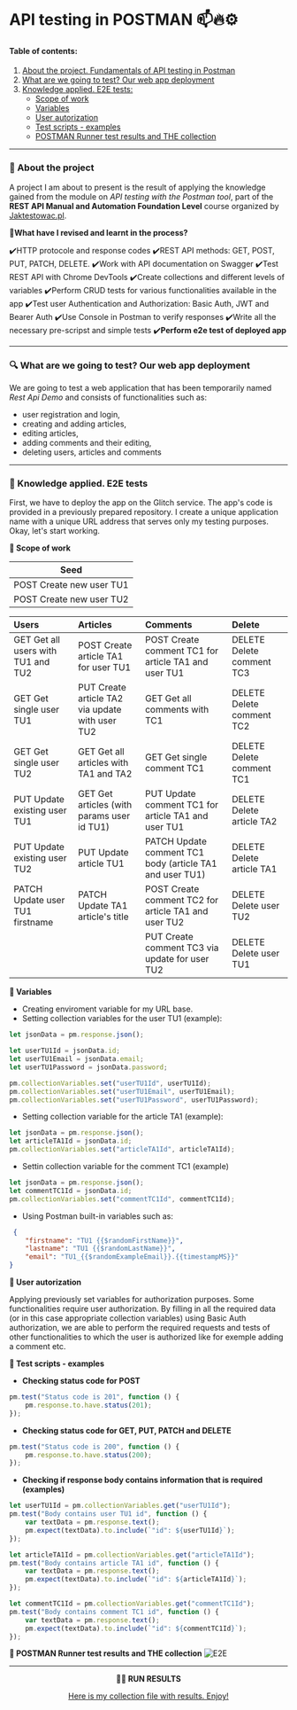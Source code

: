 # API testing in POSTMAN 📫🔥⚙️

#### Table of contents:
1. [About the project. Fundamentals of API testing in Postman](#subtask1)
2. [What are we going to test? Our web app deployment](#subtask2)
3. [Knowledge applied. E2E tests:](#subtask3)  
   - [Scope of work](#punkt1)
   - [Variables](#punkt2) 
   - [User autorization](#punkt3)
   - [Test scripts - examples](#punkt4)
   - [POSTMAN Runner test results and THE collection](#punkt5)
<hr>

### <a name='subtask1'>🎯 About the project</a>

A project I am about to present is the result of applying the knowledge gained from the module on *API testing with the Postman tool*, part of the **REST API Manual and Automation Foundation Level** course organized by [Jaktestowac.pl](https://jaktestowac.pl/). 

🧠**What have I revised and learnt in the process?**

✔️HTTP protocole and response codes
✔️REST API methods: GET, POST, PUT, PATCH, DELETE.
✔️Work with API documentation on Swagger
✔️Test REST API with Chrome DevTools
✔️Create collections and different levels of variables
✔️Perform CRUD tests for various functionalities available in the app
✔️Test user Authentication and Authorization: Basic Auth, JWT and Bearer Auth
✔️Use Console in Postman to verify responses
✔️Write all the necessary pre-scripst and simple tests
✔️**Perform e2e test of deployed app**
***
### <a name='subtask2'>🔍 What are we going to test? Our web app deployment</a>

We are going to test a web application that has been temporarily named *Rest Api Demo* and consists of functionalities such as:
- user registration and login,
- creating and adding articles,
- editing articles,
- adding comments and their editing,
- deleting users, articles and comments
***

### <a name='subtask3'>🚀 Knowledge applied. E2E tests</a>

First, we have to deploy the app on the Glitch service. The app's code is provided in a previously prepared repository. I create a unique application name with a unique URL address that serves only my testing purposes. Okay, let's start working.

<a name='punkt1'>**📌 Scope of work**</a>

**Seed** | 
--- |
POST Create new user TU1| 
POST Create new user TU2 |

|Users |Articles |Comments |Delete 
|:- |:- |:- |:-
|GET Get all users with TU1 and TU2 |POST Create article TA1 for user TU1 |POST Create comment TC1 for article TA1 and user TU1 |DELETE Delete comment TC3
|GET Get single user TU1 |PUT Create article TA2 via update with user TU2 |GET Get all comments with TC1 |DELETE Delete comment TC2
|GET Get single user TU2 |GET Get all articles with TA1 and TA2 |GET Get single comment TC1 |DELETE Delete comment TC1
|PUT Update existing user TU1 |GET Get articles (with params user id TU1) |PUT Update comment TC1 for article TA1 and user TU1 |DELETE Delete article TA2
|PUT Update existing user TU2 |PUT Update article TU1 |PATCH Update comment TC1 body (article TA1 and user TU1) |DELETE Delete article TA1
|PATCH Update user TU1 firstname |PATCH Update TA1 article's title |POST Create comment TC2 for article TA1 and user TU2 |DELETE Delete user TU2
| | |PUT Create comment TC3 via update for user TU2 |DELETE Delete user TU1

<a name='punkt2'>**📌 Variables**</a>
- Creating enviroment variable for my URL base.
- Setting collection variables for the user TU1 (example):
```js
let jsonData = pm.response.json();

let userTU1Id = jsonData.id;
let userTU1Email = jsonData.email;
let userTU1Password = jsonData.password;

pm.collectionVariables.set("userTU1Id", userTU1Id);
pm.collectionVariables.set("userTU1Email", userTU1Email);
pm.collectionVariables.set("userTU1Password", userTU1Password);
```
- Setting collection variable for the article TA1 (example):
```js
let jsonData = pm.response.json();
let articleTA1Id = jsonData.id;
pm.collectionVariables.set("articleTA1Id", articleTA1Id);
```
- Settin collection variable for the comment TC1 (example)
```js
let jsonData = pm.response.json();
let commentTC1Id = jsonData.id;
pm.collectionVariables.set("commentTC1Id", commentTC1Id);
```
- Using Postman built-in variables such as:
```json
 {
    "firstname": "TU1 {{$randomFirstName}}",
    "lastname": "TU1 {{$randomLastName}}",
    "email": "TU1_{{$randomExampleEmail}}.{{timestampMS}}"
}
```
<a name='punkt3'>**📌 User autorization**</a>

Applying previously set variables for authorization purposes. Some functionalities require user authorization. By filling in all the required data (or in this case appropriate collection variables) using Basic Auth authorization, we are able to perform the required requests and tests of other functionalities to which the user is authorized like for exemple adding a comment etc.

<a name='punkt4'>**📌 Test scripts - examples**</a>

- **Checking status code for POST**
```js
pm.test("Status code is 201", function () {
    pm.response.to.have.status(201);
});
```
- **Checking status code for GET, PUT, PATCH and DELETE**
```js
pm.test("Status code is 200", function () {
    pm.response.to.have.status(200);
});
```
- **Checking if response body contains information that is required (examples)**
```js
let userTU1Id = pm.collectionVariables.get("userTU1Id");
pm.test("Body contains user TU1 id", function () {
    var textData = pm.response.text();
    pm.expect(textData).to.include(`"id": ${userTU1Id}`);
});

let articleTA1Id = pm.collectionVariables.get("articleTA1Id");
pm.test("Body contains article TA1 id", function () {
    var textData = pm.response.text();
    pm.expect(textData).to.include(`"id": ${articleTA1Id}`);
});

let commentTC1Id = pm.collectionVariables.get("commentTC1Id");
pm.test("Body contains comment TC1 id", function () {
    var textData = pm.response.text();
    pm.expect(textData).to.include(`"id": ${commentTC1Id}`);
});
```
<a name='punkt5'>**📌 POSTMAN Runner test results and THE collection**</a>
![E2E](https://github.com/Katarzyna-SZ/REST_API_deployed_web_app/assets/140599598/d828cfc4-d17c-4c8f-8538-ca7a76340f27)
***
<p align="center"><b>🙌🏻 RUN RESULTS</b></p>
<p align="center"><a href="https://github.com/Katarzyna-SZ/REST_API_deployed_web_app/blob/main/REST%20API%20Demo.postman_test_run.json">Here is my collection file with results. Enjoy!</a></p>



















